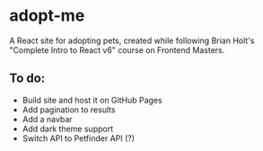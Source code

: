 # adopt-me
A React site for adopting pets, created while following Brian Holt's "Complete Intro to React v6" course on Frontend Masters.

## To do:
* Build site and host it on GitHub Pages
* Add pagination to results
* Add a navbar
* Add dark theme support
* Switch API to Petfinder API (?)
